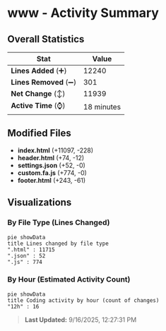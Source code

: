 # www - Activity Summary 

## Overall Statistics

| Stat                   | Value                                                             |
| ---------------------- | ----------------------------------------------------------------- |
| **Lines Added** (➕)   | 12240                                          |
| **Lines Removed** (➖) | 301                                        |
| **Net Change** (↕)    | 11939                |
| **Active Time** (⌚)   | 18 minutes |


## Modified Files
- **index.html** (+11097, -228)
- **header.html** (+74, -12)
- **settings.json** (+52, -0)
- **custom.fa.js** (+774, -0)
- **footer.html** (+243, -61)

## Visualizations

### By File Type (Lines Changed)

```mermaid
pie showData
title Lines changed by file type
".html" : 11715
".json" : 52
".js" : 774
```

### By Hour (Estimated Activity Count)

```mermaid
pie showData
title Coding activity by hour (count of changes)
"12h" : 16
```


> **Last Updated:** 9/16/2025, 12:27:31 PM